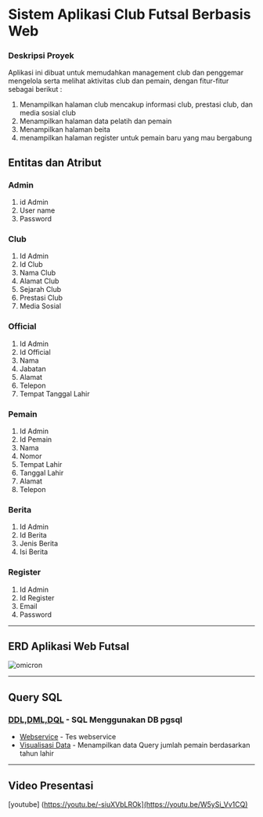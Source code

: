 # Sistem Aplikasi Club Futsal Berbasis Web

### Deskripsi Proyek
Aplikasi ini dibuat untuk memudahkan management club dan penggemar mengelola serta melihat aktivitas club dan pemain, dengan fitur-fitur sebagai berikut :
1. Menampilkan halaman club mencakup informasi club, prestasi club, dan media sosial club
2. Menampilkan halaman data pelatih dan pemain 
3. Menampilkan halaman beita
4. menampilkan halaman register untuk pemain baru yang mau bergabung

## Entitas dan Atribut
### Admin
1. id Admin
2. User name
3. Password

### Club
1. Id Admin
2. Id Club
3. Nama Club
4. Alamat Club
5. Sejarah Club 
6. Prestasi Club
7. Media Sosial

### Official
1. Id Admin
2. Id Official
3. Nama
4. Jabatan
5. Alamat
6. Telepon
7. Tempat Tanggal Lahir 

### Pemain
1. Id Admin
2. Id Pemain
3. Nama
4. Nomor
5. Tempat Lahir
6. Tanggal Lahir
7. Alamat
8. Telepon

### Berita
1. Id Admin
2. Id Berita
3. Jenis Berita
4. Isi Berita

### Register 
1. Id Admin 
2. Id Register
3. Email
4. Password
---
## ERD Aplikasi Web Futsal
![omicron](https://user-images.githubusercontent.com/86096057/176569729-186738d9-e6d5-40e2-8f4a-c0cdc0337220.png)

---


## Query SQL
### [DDL,DML,DQL](https://github.com/rayhanyeager/IF214002/tree/main/Pertemuan11) - SQL Menggunakan DB pgsql
- [Webservice](https://github.com/rayhanyeager/IF214002/blob/main/Pertemuan14/webservice.php) - Tes webservice
- [Visualisasi Data](https://github.com/rayhanyeager/IF214002/blob/main/Pertemuan14/visualisasiData.php) - Menampilkan data Query jumlah pemain berdasarkan tahun lahir

---

## Video Presentasi
[youtube] (https://youtu.be/-siuXVbLROk](https://youtu.be/W5ySi_Vv1CQ)
